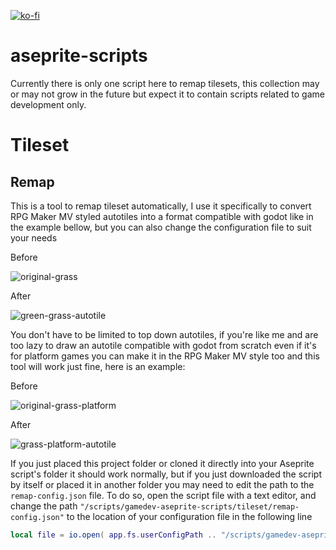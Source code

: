 [![ko-fi](https://ko-fi.com/img/githubbutton_sm.svg)](https://ko-fi.com/P5P7PD8FY)

# aseprite-scripts
Currently there is only one script here to remap tilesets, this collection may or may not grow in the future but expect it to contain scripts related to game development only.

# Tileset
## Remap
This is a tool to remap tileset automatically, I use it specifically to convert RPG Maker MV styled autotiles into a format compatible with godot like in the example bellow, but you can also change the configuration file to suit your needs

Before

![original-grass](https://github.com/leonarJorge/aseprite-scripts/assets/12295900/641877c5-595e-4971-b28a-f709ce02c74b)


After

![green-grass-autotile](https://github.com/leonarJorge/aseprite-scripts/assets/12295900/fa8140e8-2d3a-483b-a574-c4c7aaa566e6)


You don't have to be limited to top down autotiles, if you're like me and are too lazy to draw an autotile compatible with godot from scratch even if it's for platform games you can make it in the RPG Maker MV style too and this tool will work just fine, here is an example:

Before

![original-grass-platform](https://github.com/leonarJorge/aseprite-scripts/assets/12295900/89bda612-fbc6-424f-9db9-33c22fd3e75d)

After

![grass-platform-autotile](https://github.com/leonarJorge/aseprite-scripts/assets/12295900/fbacb926-8eae-46d8-99cd-f94efb82073a)


If you just placed this project folder or cloned it directly into your Aseprite script's folder it should work normally, but if you just downloaded the script by itself or placed it in another folder you may need to edit the path to the ``remap-config.json`` file. To do so, open the script file with a text editor, and change the path ``"/scripts/gamedev-aseprite-scripts/tileset/remap-config.json"`` to the location of your configuration file in the following line

```lua
local file = io.open( app.fs.userConfigPath .. "/scripts/gamedev-aseprite-scripts/tileset/remap-config.json", "rb")
```
